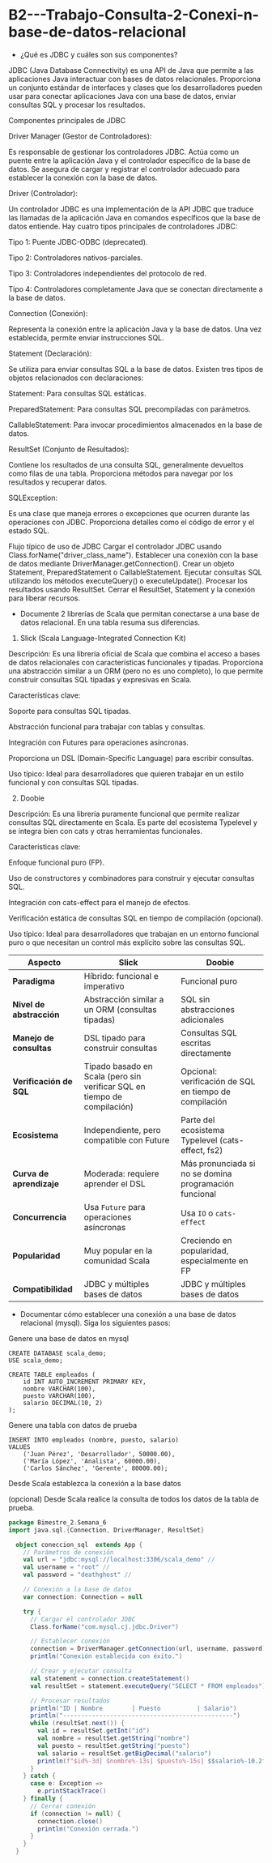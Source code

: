 # B2---Trabajo-Consulta-2-Conexi-n-base-de-datos-relacional

* ¿Qué es JDBC y cuáles son sus componentes?

JDBC (Java Database Connectivity) es una API de Java que permite a las aplicaciones Java interactuar con bases de datos relacionales. Proporciona un conjunto estándar de interfaces y clases que los desarrolladores pueden usar para conectar aplicaciones Java con una base de datos, enviar consultas SQL y procesar los resultados.

Componentes principales de JDBC

Driver Manager (Gestor de Controladores):

Es responsable de gestionar los controladores JDBC. Actúa como un puente entre la aplicación Java y el controlador específico de la base de datos. Se asegura de cargar y registrar el controlador adecuado para establecer la conexión con la base de datos.

Driver (Controlador):

Un controlador JDBC es una implementación de la API JDBC que traduce las llamadas de la aplicación Java en comandos específicos que la base de datos entiende. Hay cuatro tipos principales de controladores JDBC:

Tipo 1: Puente JDBC-ODBC (deprecated).

Tipo 2: Controladores nativos-parciales.

Tipo 3: Controladores independientes del protocolo de red.

Tipo 4: Controladores completamente Java que se conectan directamente a la base de datos.

Connection (Conexión):

Representa la conexión entre la aplicación Java y la base de datos. Una vez establecida, permite enviar instrucciones SQL.

Statement (Declaración):

Se utiliza para enviar consultas SQL a la base de datos. Existen tres tipos de objetos relacionados con declaraciones:

Statement: Para consultas SQL estáticas.

PreparedStatement: Para consultas SQL precompiladas con parámetros.

CallableStatement: Para invocar procedimientos almacenados en la base de datos.

ResultSet (Conjunto de Resultados):

Contiene los resultados de una consulta SQL, generalmente devueltos como filas de una tabla. Proporciona métodos para navegar por los resultados y recuperar datos.

SQLException:

Es una clase que maneja errores o excepciones que ocurren durante las operaciones con JDBC. Proporciona detalles como el código de error y el estado SQL.

Flujo típico de uso de JDBC
Cargar el controlador JDBC usando Class.forName("driver_class_name").
Establecer una conexión con la base de datos mediante DriverManager.getConnection().
Crear un objeto Statement, PreparedStatement o CallableStatement.
Ejecutar consultas SQL utilizando los métodos executeQuery() o executeUpdate().
Procesar los resultados usando ResultSet.
Cerrar el ResultSet, Statement y la conexión para liberar recursos.
  
* Documente 2 librerías de Scala que permitan conectarse a una base de datos relacional. En una tabla resuma sus diferencias.

1. Slick (Scala Language-Integrated Connection Kit)

Descripción: Es una librería oficial de Scala que combina el acceso a bases de datos relacionales con características funcionales y tipadas. Proporciona una abstracción similar a un ORM (pero no es uno completo), lo que permite construir consultas SQL tipadas y expresivas en Scala.

Características clave:

Soporte para consultas SQL tipadas.

Abstracción funcional para trabajar con tablas y consultas.

Integración con Futures para operaciones asíncronas.

Proporciona un DSL (Domain-Specific Language) para escribir consultas.

Uso típico: Ideal para desarrolladores que quieren trabajar en un estilo funcional y con consultas SQL tipadas.

2. Doobie
   
Descripción: Es una librería puramente funcional que permite realizar consultas SQL directamente en Scala. Es parte del ecosistema Typelevel y se integra bien con cats y otras herramientas funcionales.

Características clave:

Enfoque funcional puro (FP).

Uso de constructores y combinadores para construir y ejecutar consultas SQL.

Integración con cats-effect para el manejo de efectos.

Verificación estática de consultas SQL en tiempo de compilación (opcional).

Uso típico: Ideal para desarrolladores que trabajan en un entorno funcional puro o que necesitan un control más explícito sobre las consultas SQL.

| **Aspecto**              | **Slick**                                            | **Doobie**                                         |
|---------------------------|-----------------------------------------------------|---------------------------------------------------|
| **Paradigma**             | Híbrido: funcional e imperativo                     | Funcional puro                                    |
| **Nivel de abstracción**  | Abstracción similar a un ORM (consultas tipadas)    | SQL sin abstracciones adicionales                |
| **Manejo de consultas**   | DSL tipado para construir consultas                 | Consultas SQL escritas directamente              |
| **Verificación de SQL**   | Tipado basado en Scala (pero sin verificar SQL en tiempo de compilación) | Opcional: verificación de SQL en tiempo de compilación |
| **Ecosistema**            | Independiente, pero compatible con Future          | Parte del ecosistema Typelevel (cats-effect, fs2) |
| **Curva de aprendizaje**  | Moderada: requiere aprender el DSL                 | Más pronunciada si no se domina programación funcional |
| **Concurrencia**          | Usa `Future` para operaciones asíncronas           | Usa `IO` o `cats-effect`                         |
| **Popularidad**           | Muy popular en la comunidad Scala                  | Creciendo en popularidad, especialmente en FP    |
| **Compatibilidad**        | JDBC y múltiples bases de datos                    | JDBC y múltiples bases de datos                  |

  
* Documentar cómo establecer una conexión a una base de datos relacional (mysql). Siga los siguientes pasos:
  
Genere una base de datos en mysql
``` mysqul
CREATE DATABASE scala_demo;
USE scala_demo;

CREATE TABLE empleados (
    id INT AUTO_INCREMENT PRIMARY KEY,
    nombre VARCHAR(100),
    puesto VARCHAR(100),
    salario DECIMAL(10, 2)
);

```
Genere una tabla con datos de prueba
``` mysql
INSERT INTO empleados (nombre, puesto, salario)
VALUES 
    ('Juan Pérez', 'Desarrollador', 50000.00),
    ('María López', 'Analista', 60000.00),
    ('Carlos Sánchez', 'Gerente', 80000.00);

```
Desde Scala establezca la conexión a la base datos

(opcional) Desde Scala realice la consulta de todos los datos de la tabla de prueba. 

``` Scala
package Bimestre_2.Semana_6
import java.sql.{Connection, DriverManager, ResultSet}

  object coneccion_sql  extends App {
    // Parámetros de conexión
    val url = "jdbc:mysql://localhost:3306/scala_demo" //
    val username = "root" //
    val password = "deathghost" //

    // Conexión a la base de datos
    var connection: Connection = null

    try {
      // Cargar el controlador JDBC
      Class.forName("com.mysql.cj.jdbc.Driver")

      // Establecer conexión
      connection = DriverManager.getConnection(url, username, password)
      println("Conexión establecida con éxito.")

      // Crear y ejecutar consulta
      val statement = connection.createStatement()
      val resultSet = statement.executeQuery("SELECT * FROM empleados")

      // Procesar resultados
      println("ID | Nombre        | Puesto          | Salario")
      println("-----------------------------------------------")
      while (resultSet.next()) {
        val id = resultSet.getInt("id")
        val nombre = resultSet.getString("nombre")
        val puesto = resultSet.getString("puesto")
        val salario = resultSet.getBigDecimal("salario")
        println(f"$id%-3d| $nombre%-13s| $puesto%-15s| $$salario%-10.2f")
      }
    } catch {
      case e: Exception =>
        e.printStackTrace()
    } finally {
      // Cerrar conexión
      if (connection != null) {
        connection.close()
        println("Conexión cerrada.")
      }
    }
  }


```
